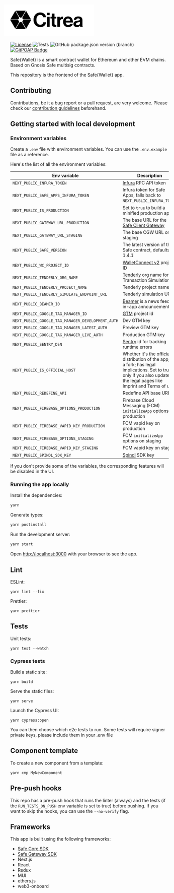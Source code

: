 # <img src="/public/images/logo.svg" height="60" valign="middle" alt="Citrea Safe" style="background: #fff; padding: 20px; margin: 0 -20px" />

[![License](https://img.shields.io/github/license/safe-global/safe-wallet-web)](https://github.com/safe-global/safe-wallet-web/blob/main/LICENSE)
![Tests](https://img.shields.io/github/actions/workflow/status/safe-global/safe-wallet-web/test.yml?branch=main&label=tests)
![GitHub package.json version (branch)](https://img.shields.io/github/package-json/v/safe-global/safe-wallet-web)
[![GitPOAP Badge](https://public-api.gitpoap.io/v1/repo/safe-global/safe-wallet-web/badge)](https://www.gitpoap.io/gh/safe-global/safe-wallet-web)

Safe{Wallet} is a smart contract wallet for Ethereum and other EVM chains. Based on Gnosis Safe multisig contracts.

This repository is the frontend of the Safe{Wallet} app.

## Contributing

Contributions, be it a bug report or a pull request, are very welcome. Please check our [contribution guidelines](CONTRIBUTING.md) beforehand.

## Getting started with local development

### Environment variables

Create a `.env` file with environment variables. You can use the `.env.example` file as a reference.

Here's the list of all the environment variables:

| Env variable                                      | Description                                                                                                                                                             |
| ------------------------------------------------- | ----------------------------------------------------------------------------------------------------------------------------------------------------------------------- |
| `NEXT_PUBLIC_INFURA_TOKEN`                        | [Infura](https://docs.infura.io/infura/networks/ethereum/how-to/secure-a-project/project-id) RPC API token                                                              |
| `NEXT_PUBLIC_SAFE_APPS_INFURA_TOKEN`              | Infura token for Safe Apps, falls back to `NEXT_PUBLIC_INFURA_TOKEN`                                                                                                    |
| `NEXT_PUBLIC_IS_PRODUCTION`                       | Set to `true` to build a minified production app                                                                                                                        |
| `NEXT_PUBLIC_GATEWAY_URL_PRODUCTION`              | The base URL for the [Safe Client Gateway](https://github.com/safe-global/safe-client-gateway)                                                                          |
| `NEXT_PUBLIC_GATEWAY_URL_STAGING`                 | The base CGW URL on staging                                                                                                                                             |
| `NEXT_PUBLIC_SAFE_VERSION`                        | The latest version of the Safe contract, defaults to 1.4.1                                                                                                              |
| `NEXT_PUBLIC_WC_PROJECT_ID`                       | [WalletConnect v2](https://docs.walletconnect.com/2.0/cloud/relay) project ID                                                                                           |
| `NEXT_PUBLIC_TENDERLY_ORG_NAME`                   | [Tenderly](https://tenderly.co) org name for Transaction Simulation                                                                                                     |
| `NEXT_PUBLIC_TENDERLY_PROJECT_NAME`               | Tenderly project name                                                                                                                                                   |
| `NEXT_PUBLIC_TENDERLY_SIMULATE_ENDPOINT_URL`      | Tenderly simulation URL                                                                                                                                                 |
| `NEXT_PUBLIC_BEAMER_ID`                           | [Beamer](https://www.getbeamer.com) is a news feed for in-app announcements                                                                                             |
| `NEXT_PUBLIC_GOOGLE_TAG_MANAGER_ID`               | [GTM](https://tagmanager.google.com) project id                                                                                                                         |
| `NEXT_PUBLIC_GOOGLE_TAG_MANAGER_DEVELOPMENT_AUTH` | Dev GTM key                                                                                                                                                             |
| `NEXT_PUBLIC_GOOGLE_TAG_MANAGER_LATEST_AUTH`      | Preview GTM key                                                                                                                                                         |
| `NEXT_PUBLIC_GOOGLE_TAG_MANAGER_LIVE_AUTH`        | Production GTM key                                                                                                                                                      |
| `NEXT_PUBLIC_SENTRY_DSN`                          | [Sentry](https://sentry.io) id for tracking runtime errors                                                                                                              |
| `NEXT_PUBLIC_IS_OFFICIAL_HOST`                    | Whether it's the official distribution of the app, or a fork; has legal implications. Set to true only if you also update the legal pages like Imprint and Terms of use |
| `NEXT_PUBLIC_REDEFINE_API`                        | Redefine API base URL                                                                                                                                                   |
| `NEXT_PUBLIC_FIREBASE_OPTIONS_PRODUCTION`         | Firebase Cloud Messaging (FCM) `initializeApp` options on production                                                                                                    |
| `NEXT_PUBLIC_FIREBASE_VAPID_KEY_PRODUCTION`       | FCM vapid key on production                                                                                                                                             |
| `NEXT_PUBLIC_FIREBASE_OPTIONS_STAGING`            | FCM `initializeApp` options on staging                                                                                                                                  |
| `NEXT_PUBLIC_FIREBASE_VAPID_KEY_STAGING`          | FCM vapid key on staging                                                                                                                                                |
| `NEXT_PUBLIC_SPINDL_SDK_KEY`                      | [Spindl](http://spindl.xyz) SDK key                                                                                                                                     |

If you don't provide some of the variables, the corresponding features will be disabled in the UI.

### Running the app locally

Install the dependencies:

```bash
yarn
```

Generate types:

```bash
yarn postinstall
```

Run the development server:

```bash
yarn start
```

Open [http://localhost:3000](http://localhost:3000) with your browser to see the app.

## Lint

ESLint:

```
yarn lint --fix
```

Prettier:

```
yarn prettier
```

## Tests

Unit tests:

```
yarn test --watch
```

### Cypress tests

Build a static site:

```
yarn build
```

Serve the static files:

```
yarn serve
```

Launch the Cypress UI:

```
yarn cypress:open
```

You can then choose which e2e tests to run.
Some tests will require signer private keys, please include them in your .env file

## Component template

To create a new component from a template:

```
yarn cmp MyNewComponent
```

## Pre-push hooks

This repo has a pre-push hook that runs the linter (always) and the tests (if the `RUN_TESTS_ON_PUSH` env variable is set to true)
before pushing. If you want to skip the hooks, you can use the `--no-verify` flag.

## Frameworks

This app is built using the following frameworks:

- [Safe Core SDK](https://github.com/safe-global/safe-core-sdk)
- [Safe Gateway SDK](https://github.com/safe-global/safe-gateway-typescript-sdk)
- Next.js
- React
- Redux
- MUI
- ethers.js
- web3-onboard
